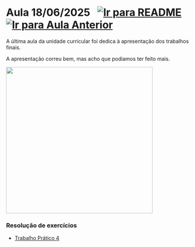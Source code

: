 # Aula 18/06/2025 &nbsp; [![Ir para README](https://img.shields.io/badge/Indice-Verde?style=for-the-badge)](../README.md#indice) &nbsp; [![Ir para Aula Anterior](https://img.shields.io/badge/Anterior-Aula%2016-007ACC?style=for-the-badge)](../aulas/17-06-2025.md) 

<p> 
  A última aula da unidade curricular foi dedica à apresentação dos trabalhos finais.
</p> 

<p> 
  A apresentação correu bem, mas acho que podiamos ter feito mais.
</p>

<img src="https://github.com/user-attachments/assets/ffffedfb-aa86-423a-8169-8e2f508bc3aa" width="400" />

### Resolução de exercícios

- [Trabalho Prático 4](../fichas/trabalho_pratico_4.pdf)
